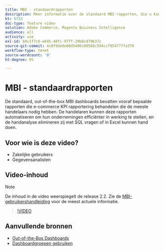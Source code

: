 ```yaml
---
title: MBI - standaardrapporten
description: Meer informatie over de standaard MBI-rapporten, die u kunt raadplegen.
kt: 5733
doc-type: feature video
solution: Adobe Commerce, Magento Business Intelligence
audience: all
activity: use
exl-id: b8c1f7c6-e645-40fc-977f-29b8cd79637c
source-git-commit: 4c8f9de0e88d5406c09568c594ccf954777fa370
workflow-type: tm+mt
source-wordcount: '0'
ht-degree: 0%

---
```


# MBI - standaardrapporten

De standaard, out-of-the-box MBI dashboards bevatten vooraf bepaalde rapporten die e-commerce KPI rapportering behandelen die de meeste handelaars nodig hebben. De handelaren kunnen deze rapporten automatiseren om hun ondernemingen efficiënter in werking te stellen, en de handanalyse elimineren zij met SQL vragen of in Excel kunnen hand doen.

## Voor wie is deze video?

- Zakelijke gebruikers
- Gegevensanalisten

## Video-inhoud

>[!NOTE]
>
>De inhoud in de video weerspiegelt de release 2.2. Zie de [MBI-gebruikershandleiding](https://docs.magento.com/mbi/) voor de meest actuele informatie.

>[!VIDEO](https://video.tv.adobe.com/v/35987?quality=12&learn=on)

## Aanvullende bronnen

- [Out-of-the-Box Dashboards](https://docs.magento.com/mbi/data-user/dashboards/dashboards-pro.html)
- [Dashboardgroepen gebruiken](https://docs.magento.com/mbi/data-user/dashboards/using-dashboard-groups.html)
